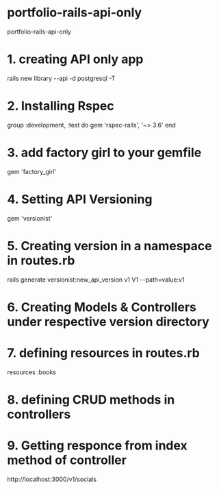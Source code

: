 # portfolio-rails-api-only
portfolio-rails-api-only

# 1. creating API only app
rails new library --api -d postgresql -T

# 2. Installing Rspec
group :development, :test do
  gem 'rspec-rails', '~> 3.6'
end

# 3. add factory girl to your gemfile
gem 'factory_girl'

# 4. Setting API Versioning
gem 'versionist'

# 5. Creating version in a namespace in routes.rb
rails generate versionist:new_api_version v1 V1 --path=value:v1

# 6. Creating Models & Controllers under respective version directory

# 7. defining resources in routes.rb
resources :books

# 8. defining CRUD methods in controllers 

# 9. Getting responce from index method of controller
http://localhost:3000/v1/socials